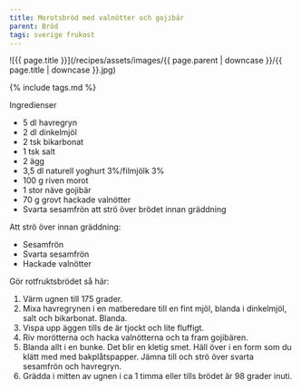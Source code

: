```yaml
---
title: Morotsbröd med valnötter och gojibär
parent: Bröd
tags: sverige frukost
---
```

![{{ page.title }}](/recipes/assets/images/{{ page.parent | downcase }}/{{ page.title | downcase }}.jpg)

{% include tags.md %}

Ingredienser

- 5 dl havregryn
- 2 dl dinkelmjöl
- 2 tsk bikarbonat
- 1 tsk salt
- 2 ägg
- 3,5 dl naturell yoghurt 3%/filmjölk 3%
- 100 g riven morot
- 1 stor näve gojibär
- 70 g grovt hackade valnötter
- Svarta sesamfrön att strö över brödet innan gräddning

Att strö över innan  gräddning:

- Sesamfrön
- Svarta sesamfrön
- Hackade valnötter

Gör rotfruktsbrödet så här:

1. Värm ugnen till 175 grader.
2. Mixa havregrynen i en matberedare till en fint mjöl, blanda i dinkelmjöl, salt och bikarbonat. Blanda.
3. Vispa upp äggen tills de är tjockt och lite fluffigt.
4. Riv morötterna och hacka valnötterna och ta fram gojibären.
5. Blanda allt i en bunke. Det blir en kletig smet. Häll över i en form som du klätt med med bakplåtspapper. Jämna till och strö över svarta sesamfrön och havregryn.
6. Grädda i mitten av ugnen i ca 1 timma eller tills brödet är 98 grader inuti.
